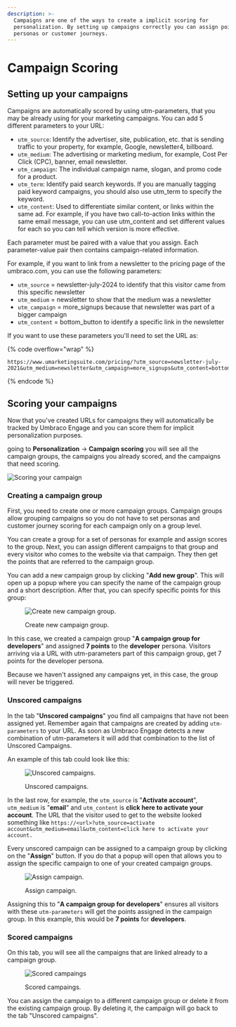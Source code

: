 ```yaml
---
description: >-
  Campaigns are one of the ways to create a implicit scoring for
  personalization. By setting up campaigns correctly you can assign points to
  personas or customer journeys.
---
```


# Campaign Scoring

## Setting up your campaigns

Campaigns are automatically scored by using utm-parameters, that you may be already using for your marketing campaigns. You can add 5 different parameters to your URL:

* `utm_source`: Identify the advertiser, site, publication, etc. that is sending traffic to your property, for example, Google, newsletter4, billboard.
* `utm_medium`: The advertising or marketing medium, for example, Cost Per Click (CPC), banner, email newsletter.
* `utm_campaign`: The individual campaign name, slogan, and promo code for a product.
* `utm_term`: Identify paid search keywords. If you are manually tagging paid keyword campaigns, you should also use utm_term to specify the keyword.
* `utm_content`: Used to differentiate similar content, or links within the same ad. For example, if you have two call-to-action links within the same email message, you can use utm_content and set different values for each so you can tell which version is more effective.

Each parameter must be paired with a value that you assign. Each parameter-value pair then contains campaign-related information.

For example, if you want to link from a newsletter to the pricing page of the umbraco.com, you can use the following parameters:

* `utm_source` = newsletter-july-2024 to identify that this visitor came from this specific newsletter
* `utm_medium` = newsletter to show that the medium was a newsletter
* `utm_campaign` = more_signups because that newsletter was part of a bigger campaign
* `utm_content` = bottom_button to identify a specific link in the newsletter

If you want to use these parameters you'll need to set the URL as:

{% code overflow="wrap" %}

```none
https://www.umarketingsuite.com/pricing/?utm_source=newsletter-july-2021&utm_medium=newsletter&utm_campaign=more_signups&utm_content=bottom_button
```

{% endcode %}

## Scoring your campaigns

Now that you've created URLs for campaigns they will automatically be tracked by Umbraco Engage and you can score them for implicit personalization purposes.

going to **Personalization** -> **Campaign scoring** you will see all the campaign groups, the campaigns you already scored, and the campaigns that need scoring.

![Scoring your campaign](../../../.gitbook/assets/engage-personalization-campaign-scoring.png)

### Creating a campaign group

First, you need to create one or more campaign groups. Campaign groups allow grouping campaigns so you do not have to set personas and customer journey scoring for each campaign only on a group level.

You can create a group for a set of personas for example and assign scores to the group. Next, you can assign different campaigns to that group and every visitor who comes to the website via that campaign. They then get the points that are referred to the campaign group.

You can add a new campaign group by clicking "**Add new group**". This will open up a popup where you can specify the name of the campaign group and a short description. After that, you can specify specific points for this group:

<div align="left">

<figure><img src="../../../.gitbook/assets/image (7) (2).png" alt="Create new campaign group."><figcaption><p>Create new campaign group.</p></figcaption></figure>

</div>

In this case, we created a campaign group "**A campaign group for developers**" and assigned **7 points** to the **developer** persona. Visitors arriving via a URL with utm-parameters part of this campaign group, get 7 points for the developer persona.

Because we haven't assigned any campaigns yet, in this case, the group will never be triggered.

### Unscored campaigns

In the tab "**Unscored campaigns**" you find all campaigns that have not been assigned yet. Remember again that campaigns are created by adding `utm-parameters` to your URL. As soon as Umbraco Engage detects a new combination of utm-parameters it will add that combination to the list of Unscored Campaigns.

An example of this tab could look like this:

<figure><img src="../../../.gitbook/assets/image (8) (1) (1).png" alt="Unscored campaigns."><figcaption><p>Unscored campaigns.</p></figcaption></figure>

In the last row, for example, the `utm_source` is "**Activate account**", `utm_medium` is "**email**" and `utm_content` is **click here to activate your account**. The URL that the visitor used to get to the website looked something like `https://<url>?utm_source=activate account&utm_medium=email&utm_content=click here to activate your account.`

Every unscored campaign can be assigned to a campaign group by clicking on the "**Assign**" button. If you do that a popup will open that allows you to assign the specific campaign to one of your created campaign groups.

<div align="left">

<figure><img src="../../../.gitbook/assets/image (10) (1).png" alt="Assign campaign."><figcaption><p>Assign campaign.</p></figcaption></figure>

</div>

Assigning this to "**A campaign group for developers**" ensures all visitors with these `utm-parameters` will get the points assigned in the campaign group. In this example, this would be **7 points** for **developers**.

### Scored campaigns

On this tab, you will see all the campaigns that are linked already to a campaign group.

<figure><img src="../../../.gitbook/assets/image (11) (1).png" alt="Scored campaings"><figcaption><p>Scored campaings.</p></figcaption></figure>

You can assign the campaign to a different campaign group or delete it from the existing campaign group. By deleting it, the campaign will go back to the tab "Unscored campaigns".
